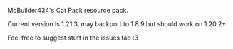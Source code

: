 McBuilder434's Cat Pack resource pack.

Current version is 1.21.3, may backport to 1.8.9 but should work on 1.20.2+

Feel free to suggest stuff in the issues tab :3
